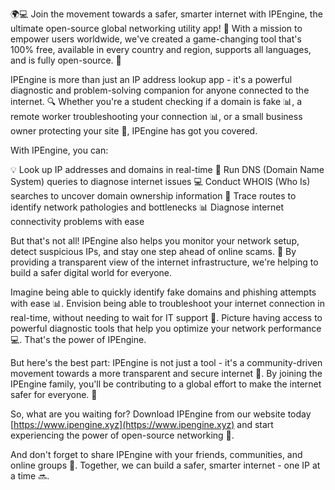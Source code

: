 🌍💻 Join the movement towards a safer, smarter internet with IPEngine, the ultimate open-source global networking utility app! 🚀 With a mission to empower users worldwide, we've created a game-changing tool that's 100% free, available in every country and region, supports all languages, and is fully open-source. 💯

IPEngine is more than just an IP address lookup app - it's a powerful diagnostic and problem-solving companion for anyone connected to the internet. 🔍 Whether you're a student checking if a domain is fake 📊, a remote worker troubleshooting your connection 📊, or a small business owner protecting your site 💼, IPEngine has got you covered.

With IPEngine, you can:

💡 Look up IP addresses and domains in real-time
🔎 Run DNS (Domain Name System) queries to diagnose internet issues
💻 Conduct WHOIS (Who Is) searches to uncover domain ownership information
📍 Trace routes to identify network pathologies and bottlenecks
📊 Diagnose internet connectivity problems with ease

But that's not all! IPEngine also helps you monitor your network setup, detect suspicious IPs, and stay one step ahead of online scams. 🚨 By providing a transparent view of the internet infrastructure, we're helping to build a safer digital world for everyone.

Imagine being able to quickly identify fake domains and phishing attempts with ease 📊. Envision being able to troubleshoot your internet connection in real-time, without needing to wait for IT support 🔧. Picture having access to powerful diagnostic tools that help you optimize your network performance 💻. That's the power of IPEngine.

But here's the best part: IPEngine is not just a tool - it's a community-driven movement towards a more transparent and secure internet 🌟. By joining the IPEngine family, you'll be contributing to a global effort to make the internet safer for everyone. 💪

So, what are you waiting for? Download IPEngine from our website today [https://www.ipengine.xyz](https://www.ipengine.xyz) and start experiencing the power of open-source networking 🚀.

And don't forget to share IPEngine with your friends, communities, and online groups 💬. Together, we can build a safer, smarter internet - one IP at a time 🔜.
